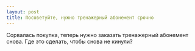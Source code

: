 ```yaml
---
layout: post 
title: Посоветуйте, нужно тренажерный абонемент срочно 
--- 
```

Сорвалась покупка, теперь нужно заказать тренажерный абонемент снова. Где это сделать, чтобы снова не кинули?